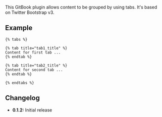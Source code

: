 This GitBook plugin allows content to be grouped by using tabs. It's based on Twitter Bootstrap v3.

## Example

```
{% tabs %}

{% tab title="tab1_title" %}
Content for first tab ...
{% endtab %}

{% tab title="tab2_title" %}
Content for second tab ...
{% endtab %}

{% endtabs %}
```

## Changelog

* **0.1.2:** Initial release
